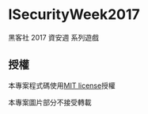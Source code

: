 # ISecurityWeek2017
黑客社 2017 資安週 系列遊戲 


## 授權
本專案程式碼使用[MIT license](http://opensource.org/licenses/MIT)授權

本專案圖片部分不接受轉載
